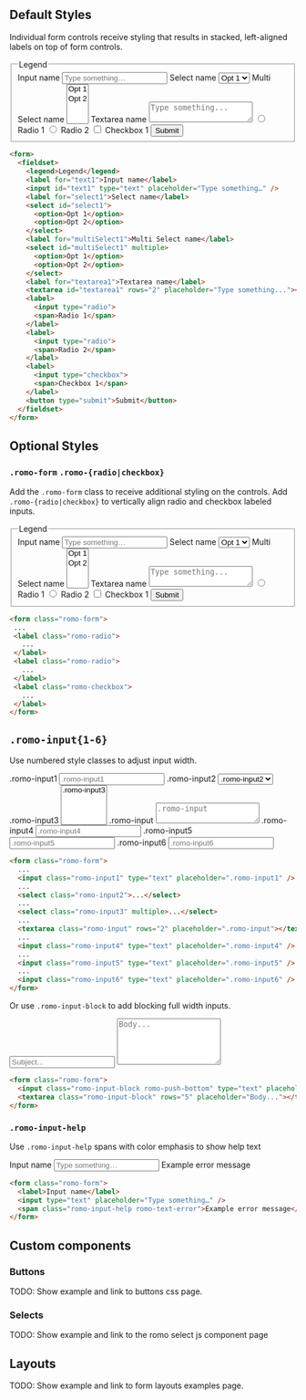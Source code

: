 ## Default Styles

Individual form controls receive styling that results in stacked, left-aligned labels on top of form controls.

<div class="romo-pad">
  <form>
    <fieldset>
      <legend>Legend</legend>
      <label for="text1">Input name</label>
      <input id="text1" type="text" placeholder="Type something…" />
      <label for="select1">Select name</label>
      <select id="select1">
        <option>Opt 1</option>
        <option>Opt 2</option>
      </select>
      <label for="multiSelect1">Multi Select name</label>
      <select id="multiSelect1" multiple>
        <option>Opt 1</option>
        <option>Opt 2</option>
      </select>
      <label for="textarea1">Textarea name</label>
      <textarea id="textarea1" rows="2" placeholder="Type something..."></textarea>
      <label>
        <input type="radio">
        <span>Radio 1</span>
      </label>
      <label>
        <input type="radio">
        <span>Radio 2</span>
      </label>
      <label>
        <input type="checkbox">
        <span>Checkbox 1</span>
      </label>
      <button type="submit">Submit</button>
    </fieldset>
  </form>
</div>

```html
<form>
  <fieldset>
    <legend>Legend</legend>
    <label for="text1">Input name</label>
    <input id="text1" type="text" placeholder="Type something…" />
    <label for="select1">Select name</label>
    <select id="select1">
      <option>Opt 1</option>
      <option>Opt 2</option>
    </select>
    <label for="multiSelect1">Multi Select name</label>
    <select id="multiSelect1" multiple>
      <option>Opt 1</option>
      <option>Opt 2</option>
    </select>
    <label for="textarea1">Textarea name</label>
    <textarea id="textarea1" rows="2" placeholder="Type something..."></textarea>
    <label>
      <input type="radio">
      <span>Radio 1</span>
    </label>
    <label>
      <input type="radio">
      <span>Radio 2</span>
    </label>
    <label>
      <input type="checkbox">
      <span>Checkbox 1</span>
    </label>
    <button type="submit">Submit</button>
  </fieldset>
</form>
```

## Optional Styles

### `.romo-form` `.romo-{radio|checkbox}`

Add the `.romo-form` class to receive additional styling on the controls.  Add `.romo-{radio|checkbox}` to vertically align radio and checkbox labeled inputs.

<div class="romo-pad">
  <form class="romo-form">
    <fieldset>
      <legend>Legend</legend>
      <label for="text2">Input name</label>
      <input id="text2" type="text" placeholder="Type something…" />
      <label for="select2">Select name</label>
      <select id="select2">
        <option>Opt 1</option>
        <option>Opt 2</option>
      </select>
      <label for="multiSelect2">Multi Select name</label>
      <select id="multiSelect2" multiple>
        <option>Opt 1</option>
        <option>Opt 2</option>
      </select>
      <label for="textarea2">Textarea name</label>
      <textarea id="textarea2" rows="2" placeholder="Type something..."></textarea>
      <label class="romo-radio">
        <input type="radio">
        <span>Radio 1</span>
      </label>
      <label class="romo-radio">
        <input type="radio">
        <span>Radio 2</span>
      </label>
      <label class="romo-checkbox">
        <input type="checkbox">
        <span>Checkbox 1</span>
      </label>
      <button type="submit" class="romo-btn">Submit</button>
    </fieldset>
  </form>
</div>

```html
<form class="romo-form">
 ...
 <label class="romo-radio">
   ...
 </label>
 <label class="romo-radio">
   ...
 </label>
 <label class="romo-checkbox">
   ...
 </label>
</form>
```

## `.romo-input{1-6}`

Use numbered style classes to adjust input width.

<div class="romo-pad">
  <form class="romo-form">
    <label>.romo-input1</label>
    <input class="romo-input1" type="text" placeholder=".romo-input1" />
    <label>.romo-input2</label>
    <select class="romo-input2">
      <option>.romo-input2</option>
    </select>
    <label>.romo-input3</label>
    <select class="romo-input3" multiple>
      <option>.romo-input3</option>
    </select>
    <label>.romo-input</label>
    <textarea class="romo-input" rows="2" placeholder=".romo-input"></textarea>
    <label>.romo-input4</label>
    <input class="romo-input4" type="text" placeholder=".romo-input4" />
    <label>.romo-input5</label>
    <input class="romo-input5" type="text" placeholder=".romo-input5" />
    <label>.romo-input6</label>
    <input class="romo-input6" type="text" placeholder=".romo-input6" />
  </form>
</div>

```html
<form class="romo-form">
  ...
  <input class="romo-input1" type="text" placeholder=".romo-input1" />
  ...
  <select class="romo-input2">...</select>
  ...
  <select class="romo-input3" multiple>...</select>
  ...
  <textarea class="romo-input" rows="2" placeholder=".romo-input"></textarea>
  ...
  <input class="romo-input4" type="text" placeholder=".romo-input4" />
  ...
  <input class="romo-input5" type="text" placeholder=".romo-input5" />
  ...
  <input class="romo-input6" type="text" placeholder=".romo-input6" />
</form>
```

Or use `.romo-input-block` to add blocking full width inputs.

<div class="romo-pad">
  <form class="romo-form">
    <input class="romo-input-block romo-push-bottom" type="text" placeholder="Subject..." />
    <textarea class="romo-input-block" rows="5" placeholder="Body..."></textarea>
  </form>
</div>

```html
<form class="romo-form">
  <input class="romo-input-block romo-push-bottom" type="text" placeholder="Subject..." />
  <textarea class="romo-input-block" rows="5" placeholder="Body..."></textarea>
</form>
```

### `.romo-input-help`

Use `.romo-input-help` spans with color emphasis to show help text

<div class="romo-pad">
  <form class="romo-form">
    <label for="text3">Input name</label>
    <input id="text3" type="text" placeholder="Type something…" />
    <span class="romo-input-help romo-text-error">Example error message</span>
  </form>
</div>

```html
<form class="romo-form">
  <label>Input name</label>
  <input type="text" placeholder="Type something…" />
  <span class="romo-input-help romo-text-error">Example error message</span>
</form>
```

## Custom components

### Buttons

TODO: Show example and link to buttons css page.

### Selects

TODO: Show example and link to the romo select js component page

## Layouts

TODO: Show example and link to form layouts examples page.

